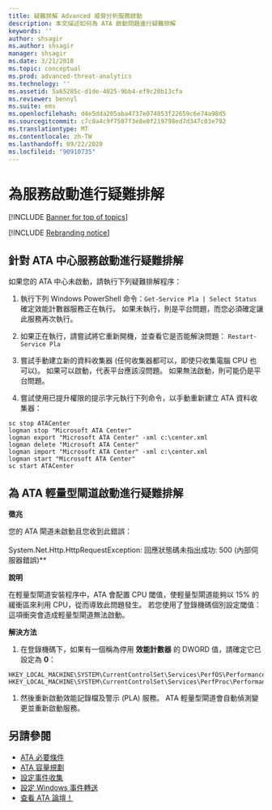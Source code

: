 ```yaml
---
title: 疑難排解 Advanced 威脅分析服務啟動
description: 本文描述如何為 ATA 啟動問題進行疑難排解
keywords: ''
author: shsagir
ms.author: shsagir
manager: shsagir
ms.date: 3/21/2018
ms.topic: conceptual
ms.prod: advanced-threat-analytics
ms.technology: ''
ms.assetid: 5a65285c-d1de-4025-9bb4-ef9c20b13cfa
ms.reviewer: bennyl
ms.suite: ems
ms.openlocfilehash: d4e5dda205aba4737e074853f22659c6e74a98d5
ms.sourcegitcommit: c7c0a4c9f7507f3e8e0f219798ed7d347c03e792
ms.translationtype: MT
ms.contentlocale: zh-TW
ms.lasthandoff: 09/22/2020
ms.locfileid: "90910735"
---
```

# <a name="troubleshooting-service-startup"></a>為服務啟動進行疑難排解

[!INCLUDE [Banner for top of topics](includes/banner.md)]

[!INCLUDE [Rebranding notice](includes/rebranding.md)]

## <a name="troubleshooting-ata-center-service-startup"></a>針對 ATA 中心服務啟動進行疑難排解

如果您的 ATA 中心未啟動，請執行下列疑難排解程序：

1. 執行下列 Windows PowerShell 命令：`Get-Service Pla | Select Status`
   確定效能計數器服務正在執行。 如果未執行，則是平台問題，而您必須確定讓此服務再次執行。
1. 如果正在執行，請嘗試將它重新開機，並查看它是否能解決問題：  `Restart-Service Pla`
1. 嘗試手動建立新的資料收集器 (任何收集器都可以，即使只收集電腦 CPU 也可以)。
如果可以啟動，代表平台應該沒問題。 如果無法啟動，則可能仍是平台問題。

1. 嘗試使用已提升權限的提示字元執行下列命令，以手動重新建立 ATA 資料收集器：

```dos
sc stop ATACenter
logman stop "Microsoft ATA Center"
logman export "Microsoft ATA Center" -xml c:\center.xml
logman delete "Microsoft ATA Center"
logman import "Microsoft ATA Center" -xml c:\center.xml
logman start "Microsoft ATA Center"
sc start ATACenter
```

## <a name="troubleshooting-ata-lightweight-gateway-startup"></a>為 ATA 輕量型閘道啟動進行疑難排解

**徵兆**

您的 ATA 閘道未啟動且您收到此錯誤：<br></br>
System.Net.Http.HttpRequestException: 回應狀態碼未指出成功: 500 (內部伺服器錯誤)**

**說明**

在輕量型閘道安裝程序中，ATA 會配置 CPU 閾值，使輕量型閘道能夠以 15% 的緩衝區來利用 CPU，從而導致此問題發生。 若您使用了登錄機碼個別設定閾值：這項衝突會造成輕量型閘道無法啟動。 

**解決方法**

1. 在登錄機碼下，如果有一個稱為停用 **效能計數器** 的 DWORD 值，請確定它已設定為 **0**：

```
HKEY_LOCAL_MACHINE\SYSTEM\CurrentControlSet\Services\PerfOS\Performance\
HKEY_LOCAL_MACHINE\SYSTEM\CurrentControlSet\Services\PerfProc\Performance
```

1. 然後重新啟動效能記錄檔及警示 (PLA) 服務。 ATA 輕量型閘道會自動偵測變更並重新啟動服務。

## <a name="see-also"></a>另請參閱

- [ATA 必要條件](ata-prerequisites.md)
- [ATA 容量規劃](ata-capacity-planning.md)
- [設定事件收集](configure-event-collection.md)
- [設定 Windows 事件轉送](configure-event-collection.md)
- [查看 ATA 論壇！](https://social.technet.microsoft.com/Forums/security/home?forum=mata)

